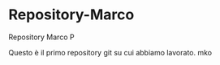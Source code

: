 # Repository-Marco
 Repository Marco P

Questo è il primo repository git su cui abbiamo lavorato.
mko
